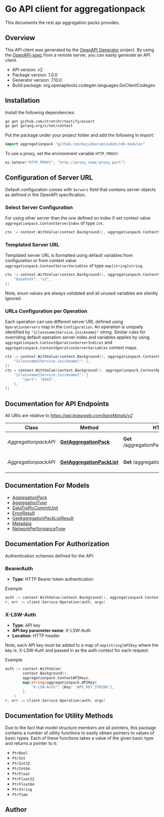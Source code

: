 # Go API client for aggregationpack

This documents the rest api aggregation packs provides.

## Overview
This API client was generated by the [OpenAPI Generator](https://openapi-generator.tech) project.  By using the [OpenAPI-spec](https://www.openapis.org/) from a remote server, you can easily generate an API client.

- API version: v2
- Package version: 1.0.0
- Generator version: 7.10.0
- Build package: org.openapitools.codegen.languages.GoClientCodegen

## Installation

Install the following dependencies:

```sh
go get github.com/stretchr/testify/assert
go get golang.org/x/net/context
```

Put the package under your project folder and add the following in import:

```go
import aggregationpack "github.com/majidkarimizadeh/sdk-modules"
```

To use a proxy, set the environment variable `HTTP_PROXY`:

```go
os.Setenv("HTTP_PROXY", "http://proxy_name:proxy_port")
```

## Configuration of Server URL

Default configuration comes with `Servers` field that contains server objects as defined in the OpenAPI specification.

### Select Server Configuration

For using other server than the one defined on index 0 set context value `aggregationpack.ContextServerIndex` of type `int`.

```go
ctx := context.WithValue(context.Background(), aggregationpack.ContextServerIndex, 1)
```

### Templated Server URL

Templated server URL is formatted using default variables from configuration or from context value `aggregationpack.ContextServerVariables` of type `map[string]string`.

```go
ctx := context.WithValue(context.Background(), aggregationpack.ContextServerVariables, map[string]string{
	"basePath": "v2",
})
```

Note, enum values are always validated and all unused variables are silently ignored.

### URLs Configuration per Operation

Each operation can use different server URL defined using `OperationServers` map in the `Configuration`.
An operation is uniquely identified by `"{classname}Service.{nickname}"` string.
Similar rules for overriding default operation server index and variables applies by using `aggregationpack.ContextOperationServerIndices` and `aggregationpack.ContextOperationServerVariables` context maps.

```go
ctx := context.WithValue(context.Background(), aggregationpack.ContextOperationServerIndices, map[string]int{
	"{classname}Service.{nickname}": 2,
})
ctx = context.WithValue(context.Background(), aggregationpack.ContextOperationServerVariables, map[string]map[string]string{
	"{classname}Service.{nickname}": {
		"port": "8443",
	},
})
```

## Documentation for API Endpoints

All URIs are relative to *https://api.leaseweb.com/bareMetals/v2*

Class | Method | HTTP request | Description
------------ | ------------- | ------------- | -------------
*AggregationpackAPI* | [**GetAggregationPack**](docs/AggregationpackAPI.md#getaggregationpack) | **Get** /aggregationPacks/{aggregationPackId} | Get aggregation pack
*AggregationpackAPI* | [**GetAggregationPackList**](docs/AggregationpackAPI.md#getaggregationpacklist) | **Get** /aggregationPacks | List aggregation packs


## Documentation For Models

 - [AggregationPack](docs/AggregationPack.md)
 - [AggregationType](docs/AggregationType.md)
 - [DataTrafficCommitUnit](docs/DataTrafficCommitUnit.md)
 - [ErrorResult](docs/ErrorResult.md)
 - [GetAggregationPackListResult](docs/GetAggregationPackListResult.md)
 - [Metadata](docs/Metadata.md)
 - [NetworkPerformanceType](docs/NetworkPerformanceType.md)


## Documentation For Authorization


Authentication schemes defined for the API:
### BearerAuth

- **Type**: HTTP Bearer token authentication

Example

```go
auth := context.WithValue(context.Background(), aggregationpack.ContextAccessToken, "BEARER_TOKEN_STRING")
r, err := client.Service.Operation(auth, args)
```

### X-LSW-Auth

- **Type**: API key
- **API key parameter name**: X-LSW-Auth
- **Location**: HTTP header

Note, each API key must be added to a map of `map[string]APIKey` where the key is: X-LSW-Auth and passed in as the auth context for each request.

Example

```go
auth := context.WithValue(
		context.Background(),
		aggregationpack.ContextAPIKeys,
		map[string]aggregationpack.APIKey{
			"X-LSW-Auth": {Key: "API_KEY_STRING"},
		},
	)
r, err := client.Service.Operation(auth, args)
```


## Documentation for Utility Methods

Due to the fact that model structure members are all pointers, this package contains
a number of utility functions to easily obtain pointers to values of basic types.
Each of these functions takes a value of the given basic type and returns a pointer to it:

* `PtrBool`
* `PtrInt`
* `PtrInt32`
* `PtrInt64`
* `PtrFloat`
* `PtrFloat32`
* `PtrFloat64`
* `PtrString`
* `PtrTime`

## Author



